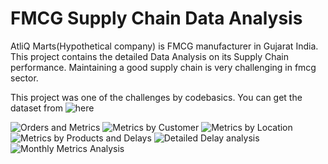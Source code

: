 # FMCG Supply Chain Data Analysis

AtliQ Marts(Hypothetical company) is FMCG manufacturer in Gujarat India. This project contains the detailed Data Analysis on its Supply Chain performance. Maintaining a good supply chain is very challenging in fmcg sector.

This project was one of the challenges by codebasics.
You can get the dataset from ![here](https://codebasics.io/event/codebasics-resume-project-challenge)

![Orders and Metrics](https://user-images.githubusercontent.com/84430963/217560451-8e28c4b1-5fe3-4400-a3a3-8806a8d962b8.png)
![Metrics by Customer](https://user-images.githubusercontent.com/84430963/217560460-35d207ec-97aa-4e14-8276-41a32fdf3898.png)
![Metrics by Location](https://user-images.githubusercontent.com/84430963/217560463-b9c715d6-090a-461e-b2ad-d5421e564a54.png)
![Metrics by Products and Delays](https://user-images.githubusercontent.com/84430963/217560467-8ede3018-7117-4ea0-be0f-123806b442dd.png)
![Detailed Delay analysis](https://user-images.githubusercontent.com/84430963/217560470-e82ff5ef-50ce-4659-bc33-f55bb6792be2.png)
![Monthly Metrics Analysis](https://user-images.githubusercontent.com/84430963/217560476-29be0aa6-d980-4cc6-b47e-aa7287d058b4.png)
